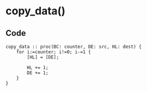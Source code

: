 # copy_data()

## Code
```
copy_data :: proc(BC: counter, DE: src, HL: dest) {
	for i:=counter; i!=0; i-=1 {
		[HL] = [DE];
		
		HL += 1;
		DE += 1;
	}
}
```